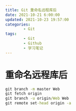 ```yaml
---
title: Git 重命名远程库后
date: 2021-10-21 6:00:00
updated: 2021-10-23 19:57:00
categories:
        - Git
tags:
        - Git
        - Github
        - 学习笔记
---
```

# 重命名远程库后

```cmd
git branch -m master Web
git fetch origin
git branch -u origin/Web Web
git remote set-head origin -a
```

